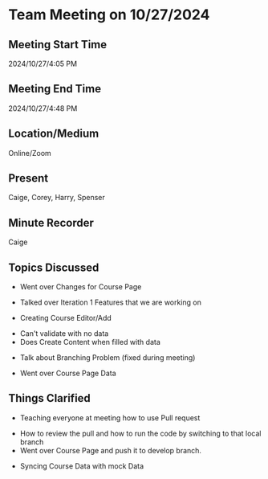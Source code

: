 # Team Meeting on 10/27/2024

## Meeting Start Time

2024/10/27/4:05 PM

## Meeting End Time

2024/10/27/4:48 PM

## Location/Medium

Online/Zoom

## Present

Caige, Corey, Harry, Spenser

## Minute Recorder

Caige

## Topics Discussed
- Went over Changes for Course Page

- Talked over Iteration 1 Features that we are working on

- Creating Course Editor/Add 
 + Can't validate with no data
 + Does Create Content when filled with data

- Talk about Branching Problem (fixed during meeting)

- Went over Course Page Data

## Things Clarified
- Teaching everyone at meeting how to use Pull request
 + How to review the pull and how to run the code by switching to that local branch
 + Went over Course Page and push it to develop branch.
- Syncing Course Data with mock Data
